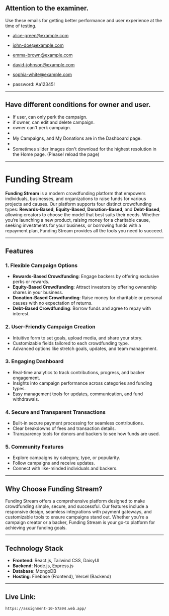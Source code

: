 ## Attention to the examiner.

Use these emails for getting better performance and user experience at the time of testing.

- alice-green@example.com
- john-doe@example.com
- emma-brown@example.com
- david-johnson@example.com
- sophia-white@example.com

- password: Aa12345!

---

## Have different conditions for owner and user.

- If user, can only perk the campaign.
- if owner, can edit and delete campaign.
- owner can't perk campaign.
-
- My Campaigns, and My Donations are in the Dashboard page.
-
- Sometimes slider images don't download for the highest resolution in the Home page. (Please! reload the page)

---

# Funding Stream

**Funding Stream** is a modern crowdfunding platform that empowers individuals, businesses, and organizations to raise funds for various projects and causes. Our platform supports four distinct crowdfunding types: **Rewards-Based**, **Equity-Based**, **Donation-Based**, and **Debt-Based**, allowing creators to choose the model that best suits their needs. Whether you’re launching a new product, raising money for a charitable cause, seeking investments for your business, or borrowing funds with a repayment plan, Funding Stream provides all the tools you need to succeed.

---

## Features

### **1. Flexible Campaign Options**

- **Rewards-Based Crowdfunding**: Engage backers by offering exclusive perks or rewards.
- **Equity-Based Crowdfunding**: Attract investors by offering ownership shares in your business.
- **Donation-Based Crowdfunding**: Raise money for charitable or personal causes with no expectation of returns.
- **Debt-Based Crowdfunding**: Borrow funds and agree to repay with interest.

### **2. User-Friendly Campaign Creation**

- Intuitive form to set goals, upload media, and share your story.
- Customizable fields tailored to each crowdfunding type.
- Advanced options like stretch goals, updates, and team management.

### **3. Engaging Dashboard**

- Real-time analytics to track contributions, progress, and backer engagement.
- Insights into campaign performance across categories and funding types.
- Easy management tools for updates, communication, and fund withdrawals.

### **4. Secure and Transparent Transactions**

- Built-in secure payment processing for seamless contributions.
- Clear breakdowns of fees and transaction details.
- Transparency tools for donors and backers to see how funds are used.

### **5. Community Features**

- Explore campaigns by category, type, or popularity.
- Follow campaigns and receive updates.
- Connect with like-minded individuals and backers.

---

## Why Choose Funding Stream?

Funding Stream offers a comprehensive platform designed to make crowdfunding simple, secure, and successful. Our features include a responsive design, seamless integrations with payment gateways, and customizable tools to ensure campaigns stand out. Whether you're a campaign creator or a backer, Funding Stream is your go-to platform for achieving your funding goals.

---

## Technology Stack

- **Frontend**: React.js, Tailwind CSS, DaisyUI
- **Backend**: Node.js, Express.js
- **Database**: MongoDB
- **Hosting**: Firebase (Frontend), Vercel (Backend)

---

## Live Link:

```bash
https://assignment-10-57a94.web.app/
```
